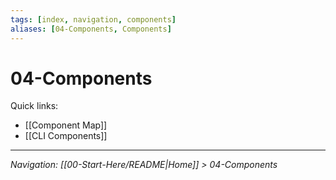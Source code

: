 ```yaml
---
tags: [index, navigation, components]
aliases: [04-Components, Components]
---
```


# 04-Components

Quick links:
- [[Component Map]]
 - [[CLI Components]]

---
*Navigation: [[00-Start-Here/README|Home]] > 04-Components*
